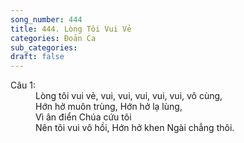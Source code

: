 ```yaml
---
song_number: 444
title: 444. Lòng Tôi Vui Vẻ
categories: Đoản Ca
sub_categories: 
draft: false
---
```

<dl><dt>Câu 1:</dt><dd data-verse="1">Lòng tôi vui vẻ, vui, vui, vui, vui, vui, vô cùng, <br/>Hớn hở muôn trùng, Hớn hở lạ lùng, <br/>Vì ân điển Chúa cứu tôi <br/>Nên tôi vui vô hồi, Hớn hở khen Ngài chẳng thôi. </dd></dl>